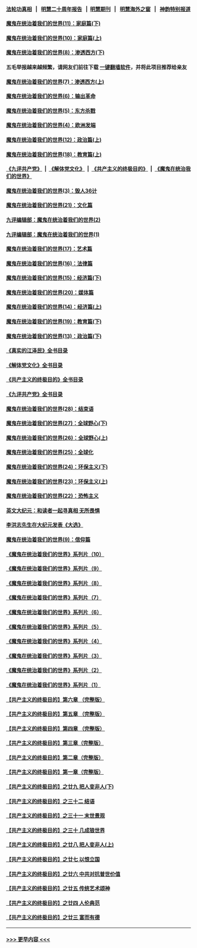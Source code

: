 #### [法轮功真相](https://github.com/gfw-breaker/truth/blob/master/README.md?t=0) &nbsp;&nbsp;|&nbsp;&nbsp; [明慧二十周年报告](https://github.com/gfw-breaker/mh-reports/blob/master/README.md?t=0) &nbsp;&nbsp;|&nbsp;&nbsp;[明慧期刊](https://github.com/gfw-breaker/mh-qikan) &nbsp;&nbsp;|&nbsp;&nbsp; [明慧海外之窗](https://github.com/gfw-breaker/mh-news/blob/master/README.md?t=0) &nbsp;&nbsp;|&nbsp;&nbsp; [神韵特别报道](https://github.com/gfw-breaker/mh-news/blob/master/shenyun.md?t=0)
#### [魔鬼在统治着我们的世界(11)：家庭篇(下)](../pages/nsc422/n10440961.md?t=11251250) 
#### [魔鬼在统治着我们的世界(10)：家庭篇(上)](../pages/nsc422/n10435448.md?t=11251250) 
#### [魔鬼在统治着我们的世界(8)：渗透西方(下)](../pages/nsc422/n10429603.md?t=11251250) 
#### 五毛举报越来越频繁，请网友们前往下载 [一键翻墙软件](https://github.com/gfw-breaker/ssr-accounts)，并将此项目推荐给亲友
#### [魔鬼在统治着我们的世界(7)：渗透西方(上)](../pages/nsc422/n10426013.md?t=11251250) 
#### [魔鬼在统治着我们的世界(6)：输出革命](../pages/nsc422/n10421536.md?t=11251250) 
#### [魔鬼在统治着我们的世界(5)：东方杀戮](../pages/nsc422/n10417707.md?t=11251250) 
#### [魔鬼在统治着我们的世界(4)：欧洲发端](../pages/nsc422/n10414890.md?t=11251250) 
#### [魔鬼在统治着我们的世界(12)：政治篇(上)](../pages/nsc422/n10444576.md?t=11251250) 
#### [魔鬼在统治着我们的世界(18)：教育篇(上)](../pages/nsc422/n10526970.md?t=11251250) 
#### [《九评共产党》](https://github.com/begood0513/9ping.md/blob/master/README.md) &nbsp;|&nbsp; [《解体党文化》](../../../../jtdwh.md/blob/master/README.md)  &nbsp;|&nbsp; [《共产主义的终极目的》](../../../../gczydzjmd.md/blob/master/README.md) &nbsp;|&nbsp; [《魔鬼在统治我们的世界》](../../../../mgztzwmdsj.md/blob/master/README.md) 
#### [魔鬼在统治着我们的世界(3)：毁人36计](../pages/nsc422/n10411583.md?t=11251250) 
#### [魔鬼在统治着我们的世界(21)：文化篇](../pages/nsc422/n10597706.md?t=11251250) 
#### [九评编辑部：魔鬼在统治着我们的世界(2)](../pages/nsc422/n10410036.md?t=11251250) 
#### [九评编辑部：魔鬼在统治着我们的世界(1)](../pages/nsc422/n10406825.md?t=11251250) 
#### [魔鬼在统治着我们的世界(17)：艺术篇](../pages/nsc422/n10499093.md?t=11251250) 
#### [魔鬼在统治着我们的世界(16)：法律篇](../pages/nsc422/n10485969.md?t=11251250) 
#### [魔鬼在统治着我们的世界(15)：经济篇(下)](../pages/nsc422/n10469975.md?t=11251250) 
#### [魔鬼在统治着我们的世界(20)：媒体篇](../pages/nsc422/n10586579.md?t=11251250) 
#### [魔鬼在统治着我们的世界(14)：经济篇(上)](../pages/nsc422/n10457370.md?t=11251250) 
#### [魔鬼在统治着我们的世界(19)：教育篇(下)](../pages/nsc422/n10564808.md?t=11251250) 
#### [魔鬼在统治着我们的世界(13)：政治篇(下)](../pages/nsc422/n10448270.md?t=11251250) 
#### [《真实的江泽民》全书目录](../pages/nsc422/n13721399.md?t=11251250) 
#### [《解体党文化》全书目录](../pages/nsc422/n13721157.md?t=11251250) 
#### [《共产主义的终极目的》全书目录](../pages/nsc422/n13721048.md?t=11251250) 
#### [《九评共产党》全书目录](../pages/nsc422/n13708085.md?t=11251250) 
#### [魔鬼在统治着我们的世界(28)：结束语](../pages/nsc422/n10936246.md?t=11251250) 
#### [魔鬼在统治着我们的世界(27)：全球野心(下)](../pages/nsc422/n10928319.md?t=11251250) 
#### [魔鬼在统治着我们的世界(26)：全球野心(上)](../pages/nsc422/n10900318.md?t=11251250) 
#### [魔鬼在统治着我们的世界(25)：全球化](../pages/nsc422/n10788205.md?t=11251250) 
#### [魔鬼在统治着我们的世界(24)：环保主义(下)](../pages/nsc422/n10695307.md?t=11251250) 
#### [魔鬼在统治着我们的世界(23)：环保主义(上)](../pages/nsc422/n10688613.md?t=11251250) 
#### [魔鬼在统治着我们的世界(22)：恐怖主义](../pages/nsc422/n10614727.md?t=11251250) 
#### [英文大纪元：和读者一起寻真相 无所畏惧](../pages/nsc422/n12542027.md?t=11251250) 
#### [李洪志先生在大纪元发表《大选》](../pages/nsc422/n12534746.md?t=11251250) 
#### [魔鬼在统治着我们的世界(9)：信仰篇](../pages/nsc422/n10432159.md?t=11251250) 
#### [《魔鬼在统治着我们的世界》系列片（10）](../pages/nsc422/n12292670.md?t=11251250) 
#### [《魔鬼在统治着我们的世界》系列片（9）](../pages/nsc422/n12290859.md?t=11251250) 
#### [《魔鬼在统治着我们的世界》系列片（8）](../pages/nsc422/n12287445.md?t=11251250) 
#### [《魔鬼在统治着我们的世界》系列片（7）](../pages/nsc422/n12283425.md?t=11251250) 
#### [《魔鬼在统治着我们的世界》系列片（6）](../pages/nsc422/n12282314.md?t=11251250) 
#### [《魔鬼在统治着我们的世界》系列片（5）](../pages/nsc422/n12281419.md?t=11251250) 
#### [《魔鬼在统治着我们的世界》系列片（4）](../pages/nsc422/n12274024.md?t=11251250) 
#### [《魔鬼在统治着我们的世界》系列片（3）](../pages/nsc422/n12271322.md?t=11251250) 
#### [《魔鬼在统治着我们的世界》系列片（2）](../pages/nsc422/n12269049.md?t=11251250) 
#### [《魔鬼在统治着我们的世界》系列片（1）](../pages/nsc422/n12267575.md?t=11251250) 
#### [【共产主义的终极目的】第六章 （完整版）](../pages/nsc422/n11428913.md?t=11251250) 
#### [【共产主义的终极目的】第五章 （完整版）](../pages/nsc422/n11428912.md?t=11251250) 
#### [【共产主义的终极目的】第四章 （完整版）](../pages/nsc422/n11428907.md?t=11251250) 
#### [【共产主义的终极目的】第三章（完整版）](../pages/nsc422/n11428848.md?t=11251250) 
#### [【共产主义的终极目的】第二章（完整版）](../pages/nsc422/n11428831.md?t=11251250) 
#### [【共产主义的终极目的】第一章（完整版）](../pages/nsc422/n11417651.md?t=11251250) 
#### [【共产主义的终极目的】之廿九 把人变非人(下)](../pages/nsc422/n11344140.md?t=11251250) 
#### [【共产主义的终极目的】之三十二 结语](../pages/nsc422/n11360535.md?t=11251250) 
#### [【共产主义的终极目的】之三十一 末世景观](../pages/nsc422/n11351129.md?t=11251250) 
#### [【共产主义的终极目的】之三十 几成狼世界](../pages/nsc422/n11348280.md?t=11251250) 
#### [【共产主义的终极目的】之廿八 把人变非人(上)](../pages/nsc422/n11340492.md?t=11251250) 
#### [【共产主义的终极目的】之廿七 以恨立国](../pages/nsc422/n11336944.md?t=11251250) 
#### [【共产主义的终极目的】之廿六 中共对抗普世价值](../pages/nsc422/n11324785.md?t=11251250) 
#### [【共产主义的终极目的】之廿五 传统艺术颂神](../pages/nsc422/n11296396.md?t=11251250) 
#### [【共产主义的终极目的】之廿四 人伦典范](../pages/nsc422/n11296397.md?t=11251250) 
#### [【共产主义的终极目的】之廿三 富而有德](../pages/nsc422/n11283598.md?t=11251250) 

----
#### [ >>> 更早内容 <<< ](../indexes/nsc422-earlier.md)
